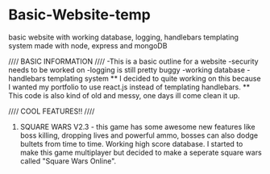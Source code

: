# Basic-Website-temp
basic website with working database, logging, handlebars templating system made with node, express and mongoDB

 //// BASIC INFORMATION ////
 -This is a basic outline for a website
 -security needs to be worked on
 -logging is still pretty buggy
 -working database
 -handlebars templating system
 ** I decided to quite working on this because I wanted my portfolio to use react.js instead of templating handlebars.
 ** This code is also kind of old and messy, one days ill come clean it up. 
 
 //// COOL FEATURES!! ////
 
 1) SQUARE WARS V2.3 - this game has some awesome new features like boss killing, dropping lives and powerful ammo, bosses can
  also dodge bultets from time to time. Working high score database. I started to make this game multiplayer but decided to make 
  a seperate square wars called "Square Wars Online".
  
